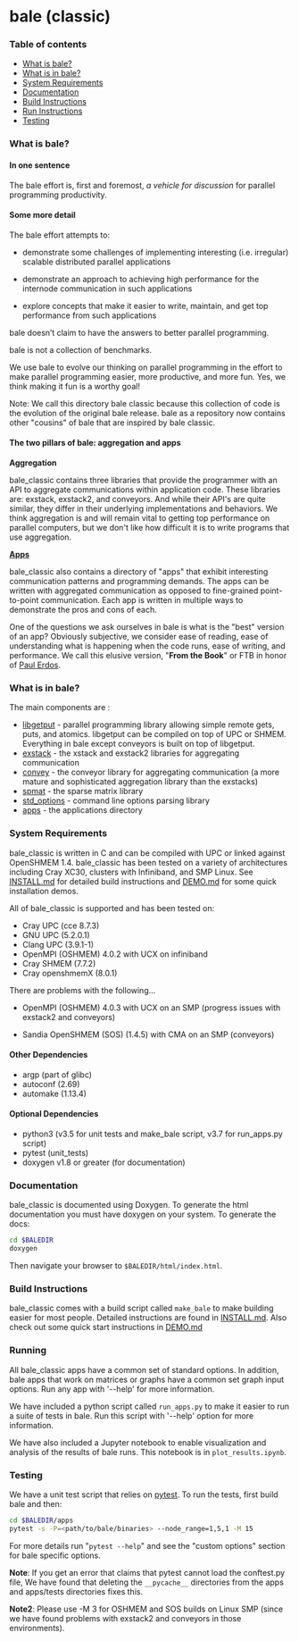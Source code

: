 # bale (classic)

### Table of contents

* [What is bale?](#What-is-bale)
* [What is in bale?](#What-is-in-bale)
* [System Requirements](#System-Requirements)
* [Documentation](#Documentation)
* [Build Instructions](#Build-Instructions)
* [Run Instructions](#Running)
* [Testing](#Testing)

### What is bale?

#### In one sentence

The bale effort is, first and foremost, *a vehicle for discussion* for parallel programming productivity.  

#### Some more detail

The bale effort attempts to:

- demonstrate some challenges of implementing interesting (i.e. irregular) scalable distributed parallel applications

- demonstrate an approach to achieving high performance for the internode communication in such applications

- explore concepts that make it easier to write, maintain, and get top performance from such applications

bale doesn’t claim to have the answers to better parallel programming.

bale is not a collection of benchmarks.

We use bale to evolve our thinking on parallel programming in the effort to make parallel programming easier, more productive, and more fun. Yes, we think making it fun is a worthy goal!

Note: We call this directory bale classic because this collection of code is the evolution of the original bale release. bale as a repository now contains other "cousins" of bale that are inspired by bale classic.

#### The two pillars of bale: aggregation and apps

**Aggregation**

bale_classic contains three libraries that provide the programmer with an API to aggregate communications within application code. These libraries are: exstack, exstack2, and conveyors. And while their API's are quite similar, they differ in their underlying implementations and behaviors. We think aggregation is and will remain vital to getting top performance on parallel computers, but we don't like how difficult it is to write programs that use aggregation.

**[Apps](apps/README.md)**

bale_classic also contains a directory of "apps" that exhibit interesting communication patterns and programming demands. The apps can be written with aggregated communication as opposed to fine-grained point-to-point communication. Each app is written in multiple ways to demonstrate the pros and cons of each. 

One of the questions we ask ourselves in bale is what is the "best" version of an app? Obviously subjective, we consider ease of reading, ease of understanding what is happening when the code runs, ease of writing, and performance. We call this elusive version, "**From the Book**" or FTB in honor of [Paul Erdos](https://en.wikipedia.org/wiki/Proofs_from_THE_BOOK).

### What is in bale?

The main components are :

- [libgetput](libgetput/README.md)  - parallel programming library allowing simple remote gets, puts, and atomics. libgetput can be compiled on top of UPC or SHMEM. Everything in bale except conveyors is built on top of libgetput.
- [exstack](exstack/README.md)   - the xstack and exstack2 libraries for aggregating communication
- [convey](convey/README.md) - the conveyor library for aggregating communication (a more mature and sophisticated aggregation library than the exstacks)
- [spmat](spmat/README.md)  -  the sparse matrix library
- [std_options](std_options/README.md) - command line options parsing library
- [apps](apps/README.md)  -  the applications directory

### System Requirements
bale_classic is written in C and can be compiled with UPC or linked against OpenSHMEM 1.4. bale_classic has been tested on a variety of architectures including Cray XC30, clusters with Infiniband, and SMP Linux. See [INSTALL.md](INSTALL.md) for detailed build instructions and [DEMO.md](DEMO.md) for some quick installation demos.

All of bale_classic is supported and has been tested on:

- Cray UPC (cce 8.7.3)
- GNU UPC (5.2.0.1)
- Clang UPC (3.9.1-1)
- OpenMPI (OSHMEM) 4.0.2 with UCX on infiniband
- Cray SHMEM (7.7.2)
- Cray openshmemX (8.0.1)

There are problems with the following...
- OpenMPI (OSHMEM) 4.0.3 with UCX on an SMP (progress issues with exstack2 and conveyors)

- Sandia OpenSHMEM (SOS) (1.4.5) with CMA on an SMP (conveyors)

#### Other Dependencies

  - argp (part of glibc)
  - autoconf (2.69)
  - automake (1.13.4)

#### Optional Dependencies

  - python3 (v3.5 for unit tests and make_bale script, v3.7 for run_apps.py script)
  - pytest (unit_tests)
  - doxygen v1.8 or greater (for documentation)

### Documentation

bale_classic is documented using Doxygen. To generate the html documentation you must have 
doxygen on your system. To generate the docs:

```bash
cd $BALEDIR
doxygen
```


Then navigate your browser to `$BALEDIR/html/index.html`.

### Build Instructions
bale_classic comes with a build script called `make_bale` to make building easier for most people. Detailed instructions are found in [INSTALL.md](INSTALL.md). Also check out some quick start instructions in [DEMO.md](DEMO.md) 

### Running

All bale_classic apps have a common set of standard options. In addition, bale apps that work on matrices or graphs have a common set graph input options. Run any app with '--help' for more information.

We have included a python script called `run_apps.py` to make it easier to run a suite of tests in bale. Run this script with '--help' option for more information.

We have also included a Jupyter notebook to enable visualization and analysis of the results of bale runs. This notebook is in `plot_results.ipynb`.

### Testing
We have a unit test script that relies on [pytest](https://docs.pytest.org/en/stable/). To run the tests, first build bale and then:

```bash
cd $BALEDIR/apps
pytest -s -P=<path/to/bale/binaries> --node_range=1,5,1 -M 15
```

For more details run "`pytest --help`" and see the "custom options" section for bale specific options.

**Note**: If you get an error that claims that pytest cannot load the conftest.py file, We have found that deleting the `__pycache__` directories from the apps and apps/tests directories fixes this. 

**Note2**: Please use -M 3 for OSHMEM and SOS builds on Linux SMP (since we have found problems with exstack2 and conveyors in those environments).

